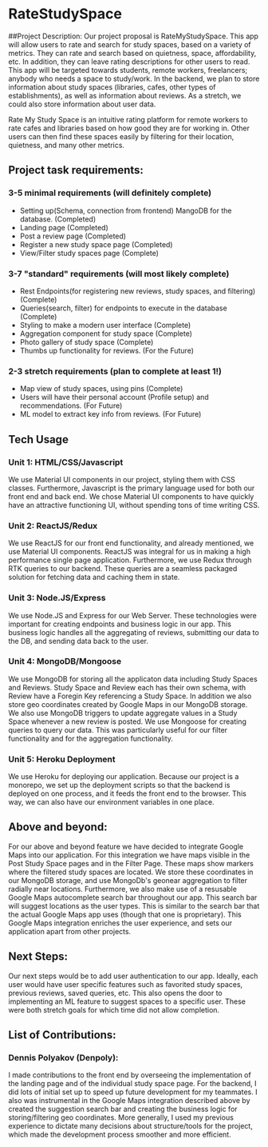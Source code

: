 # RateStudySpace

##Project Description:
Our project proposal is RateMyStudySpace. This app will allow users to rate and search for study spaces, based on a variety of metrics. They can rate and search based on quietness, space, affordability, etc. In addition, they can leave rating descriptions for other users to read. This app will be targeted towards students, remote workers, freelancers; anybody who needs a space to study/work. In the backend, we plan to store information about study spaces (libraries, cafes, other types of establishments), as well as information about reviews. As a stretch, we could also store information about user data. 

Rate My Study Space is an intuitive rating platform for remote workers to rate cafes and libraries based on how good they are for working in. Other users can then find these spaces easily by filtering for their location, quietness, and many other metrics.

## Project task requirements:
### 3-5 minimal requirements (will definitely complete)
  * Setting up(Schema, connection from frontend) MangoDB for the database. (Completed)
  * Landing page (Completed)
  * Post a review page (Completed)
  * Register a new study space page (Completed)
  * View/Filter study spaces page (Complete)
### 3-7 "standard" requirements (will most likely complete)
  * Rest Endpoints(for registering new reviews, study spaces, and filtering) (Complete)
  * Queries(search, filter) for endpoints to execute in the database (Complete)
  * Styling to make a modern user interface (Complete)
  * Aggregation component for study space (Complete)
  * Photo gallery of study space (Complete)
  * Thumbs up functionality for reviews. (For the Future)
### 2-3 stretch requirements (plan to complete at least 1!)
  * Map view of study spaces, using pins (Complete)
  * Users will have their personal account (Profile setup) and recommendations. (For Future)
  * ML model to extract key info from reviews. (For Future)

## Tech Usage
### Unit 1: HTML/CSS/Javascript

We use Material UI components in our project, styling them with CSS classes. Furthermore, Javascript is the primary language used for both our front end and back end. We chose Material UI components to have quickly have an attractive functioning UI, without spending tons of time writing CSS.

### Unit 2: ReactJS/Redux
We use ReactJS for our front end functionality, and already mentioned, we use Material UI components. ReactJS was integral for us in making a high performance single page application. Furthermore, we use Redux through RTK queries to our backend. These queries are a seamless packaged solution for fetching data and caching them in state.

### Unit 3: Node.JS/Express
We use Node.JS and Express for our Web Server. These technologies were important for creating endpoints and business logic in our app. This business logic handles all the aggregating of reviews, submitting our data to the DB, and sending data back to the user.

### Unit 4: MongoDB/Mongoose
We use MongoDB for storing all the applicaton data including Study Spaces and Reviews. Study Space and Review each has their own schema, with Review have a Foregin Key referencing a Study Space. In addition we also store geo coordinates created by Google Maps in our MongoDB storage. We also use MongoDB triggers to update aggregate values in a Study Space whenever a new review is posted. We use Mongoose for creating queries to query our data. This was particularly useful for our filter functionality and for the aggregation functionality.

### Unit 5: Heroku Deployment
We use Heroku for deploying our application. Because our project is a monorepo, we set up the deployment scripts so that the backend is deployed on one process, and it feeds the front end to the browser. This way, we can also have our environment variables in one place.

## Above and beyond:
For our above and beyond feature we have decided to integrate Google Maps into our application. For this integration we have maps visible in the Post Study Space pages and in the Filter Page. These maps show markers where the filtered study spaces are located. We store these coordinates in our MongoDB storage, and use MongoDb's geonear aggregation to filter radially near locations. Furthermore, we also make use of a resusable Google Maps autocomplete search bar throughout our app. This search bar will suggest locations as the user types. This is similar to the search bar that the actual Google Maps app uses (though that one is proprietary). This Google Maps integration enriches the user experience, and sets our application apart from other projects.

## Next Steps:
Our next steps would be to add user authentication to our app. Ideally, each user would have user specific features such as favorited study spaces, previous reviews, saved queries, etc. This also opens the door to implementing an ML feature to suggest spaces to a specific user. These were both stretch goals for which time did not allow completion.

## List of Contributions:

### Dennis Polyakov (Denpoly):
I made contributions to the front end by overseeing the implementation of the landing page and of the individual study space page. For the backend, I did lots of initial set up to speed up future development for my teammates. I also was instrumental in the Google Maps integration described above by created the suggestion search bar and creating the business logic for storing/filtering geo coordinates. More generally, I used my previous experience to dictate many decisions about structure/tools for the project, which made the development process smoother and more efficient.
